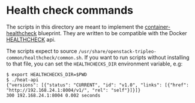 # Health check commands

The scripts in this directory are meant to implement the
[container-healthcheck][] blueprint.  They are written to be compatible
with the Docker [HEALTHCHECK][] api.

[container-healthcheck]: https://blueprints.launchpad.net/tripleo/+spec/container-healthchecks
[healthcheck]: https://docs.docker.com/engine/reference/builder/#healthcheck

The scripts expect to source
`/usr/share/openstack-tripleo-common/healthcheck/common.sh`. If you
want to run scripts without installing to that file, you can set the
`HEALTHCHECKS_DIR` environment variable, e.g:

    $ export HEALTHCHECKS_DIR=$PWD
    $ ./heat-api
    {"versions": [{"status": "CURRENT", "id": "v1.0", "links": [{"href": "http://192.168.24.1:8004/v1/", "rel": "self"}]}]}
    300 192.168.24.1:8004 0.002 seconds

